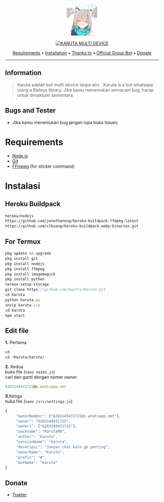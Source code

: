 
<p align="center">
<img src="https://raw.githubusercontent.com/bayfrs/Karuta/main/20221111_001827.png" alt="Karuta" width="100"/>


</p>
<p align="center">
<a href="#"><img title="KARUTA MULTI DEVICE" src="https://img.shields.io/badge/KARUTA MULTI DEVICE-green?colorA=%23ff0000&colorB=%23017e40&style=for-the-badge"></a>
</p>

<p align="center">
  <a href="https://github.com/bayfrs/Karuta#requirements">Requirements</a> •
  <a href="https://github.com/bayfrs/Karuta#instalasi">Installation</a> •
  <a href="https://github.com/bayfrs/Karuta#thanks-to">Thanks to</a> •
  <a href="https://github.com/bayfrs/Karuta#Official-Group"> Official Group Bot</a> •
  <a href="https://github.com/bayfrs/Karuta#donate">Donate</a>
</p>
</div>


---

## Information
> Karuta adalah bot multi device tanpa enc . Karuta is a bot whatsapp using a Baileys library.
> Jika kamu menemukan semacam bug, harap untuk dimaklumi sementara

## Bugs and Tester
* Jika kamu menemukan bug jangan lupa buka Issues


# Requirements
* [Node.js](https://nodejs.org/en/)
* [Git](https://git-scm.com/downloads)
* [FFmpeg](https://github.com/BtbN/FFmpeg-Builds/releases/download/autobuild-2020-12-08-13-03/ffmpeg-n4.3.1-26-gca55240b8c-win64-gpl-4.3.zip) (for sticker command)

# Instalasi
## Heroku Buildpack
```bash
heroku/nodejs
https://github.com/jonathanong/heroku-buildpack-ffmpeg-latest
https://github.com/clhuang/heroku-buildpack-webp-binaries.git
```
## For Termux
```ts
pkg update && upgrade 
pkg install git
pkg install nodejs 
pkg install ffmpeg 
pkg install imagemagick 
pkg install python
termux-setup-storage 
git clone https://github.com/bayfrs/Karuta.git
cd Karuta
python Karuta.py
unzip karuta.zip
cd karuta 
npm start
```

## Edit file
<b>1.</b> Pertama
```ts
cd
cd /Karuta/karuta/

```
<b>2.</b> Kedua<br/>
buka file (`nano naimi.js`)
<br/>cari dan ganti dengan nomer owner
```ts
6283149431725@s.whatsapp.net
```
<b>3.</b>Ketiga<br/>
buka file (`nano /src/settings.js`)
```ts
{
     "ownerNumber": ["6283149431725@s.whatsapp.net"],
     "owner": "6283149431725",
     "owner1": ["6283149431725"],
     "packname": "KarutaMD",
     "author": "Karuta",
     "sessionName": "karuta",
     "deskripsi": "Jangan chat kalo gk penting",
     "ownerName": "Karuta",
     "prefix": "#",
     "botName": "Karuta"
}

```

## Donate
- [Trakter](https://trakteer.id/baybae)
